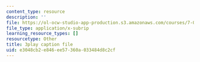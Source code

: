 ```yaml
---
content_type: resource
description: ''
file: https://ol-ocw-studio-app-production.s3.amazonaws.com/courses/7-01sc-fundamentals-of-biology-fall-2011/e3048cb2e846ee57360a033484d8c2cf_MqNq9S1_Ct8.srt
file_type: application/x-subrip
learning_resource_types: []
resourcetype: Other
title: 3play caption file
uid: e3048cb2-e846-ee57-360a-033484d8c2cf
---
```


